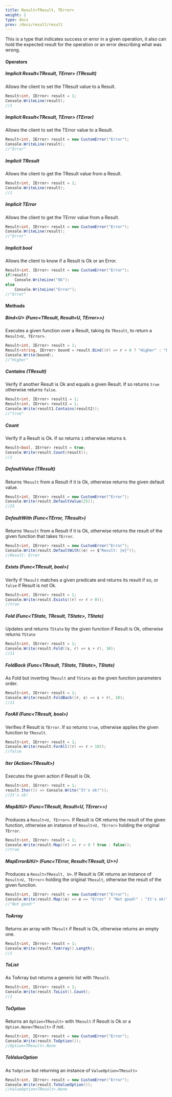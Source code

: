 ```yaml
---
title: Result<TResult, TError>
weight: 2
type: docs
prev: /docs/result/result
---
```


This is a type that indicates success or error in a given operation, it also can hold the expected result for the operation or an error describing what was wrong.

#### Operators

##### Implicit Result<TResult, TError> (TResult)
Allows the client to set the TResult value to a Result.

```c#
Result<int, IError> result = 1;
Console.WriteLine(result);
//1
```

##### Implicit Result<TResult, TError> (TError)
Allows the client to set the TError value to a Result.

```c#
Result<int, IError> result = new CustomError("Error");
Console.WriteLine(result);
//"Error"
```

##### Implicit TResult
Allows the client to get the TResult value from a Result.

```c#
Result<int, IError> result = 1;
Console.WriteLine(result);
//1
```

##### Implicit TError
Allows the client to get the TError value from a Result.

```c#
Result<int, IError> result = new CustomError("Error");
Console.WriteLine(result);
//"Error"
```

##### Implicit bool
Allows the client to know if a Result is Ok or an Error.

```c#
Result<int, IError> result = new CustomError("Error");
if(result) 
    Console.WriteLine("Ok");
else
    Console.WriteLine("Error");
//"Error"
```

#### Methods

##### Bind&lt;U&gt; (Func<TResult, Result&lt;U, TError&gt;>)
Executes a given function over a Result, taking its `TResult`, to return a `Result<U, TError>`.

```c#
Result<int, IError> result = 1;
Result<string, IError> bound = result.Bind((r) => r > 0 ? "Higher" : "Equal or Lower"));
Console.Write(bound);
//"Higher"
```

##### Contains (TResult)
Verify if another Result is Ok and equals a given Result. If so returns `true` otherwise returns `false`.

```c#
Result<int, IError> result1 = 1;
Result<int, IError> result2 = 1;
Console.Write(result1.Contains(result2));
//"true"
```

##### Count
Verify if a Result is Ok. If so returns `1` otherwise returns `0`.

```c#
Result<bool, IError> result = true;
Console.Write(result.Count(result));
//1
```

##### DefaultValue (TResult)

Returns `TResult` from a Result if it is Ok, otherwise returns the given default value.

```c#
Result<int, IError> result = new CustomError("Error");
Console.Write(result.DefaultValue(25));
//25
```

##### DefaultWith (Func&lt;TError, TResult&gt;)

Returns `TResult` from a Result if it is Ok, otherwise returns the result of the given function that takes `TError`.

```c#
Result<int, IError> result = new CustomError("Error");
Console.Write(result.DefaultWith((e) => $"Result: {e}"));
//Result: Error
```

##### Exists (Func&lt;TResult, bool&gt;)

Verify if `TResult` matches a given predicate and returns its result if so, or `false` if Result is not Ok.

```c#
Result<int, IError> result = 1;
Console.Write(result.Exists((r) => r > 0));
//true
```

##### Fold (Func&lt;TState, TResult, TState&gt;, TState)

Updates and returns `TState` by the given function if Result is Ok, otherwise returns `TState`

```c#
Result<int, IError> result = 1;
Console.Write(result.Fold((s, r) => s + r), 10);
//11
```

##### FoldBack (Func&lt;TResult, TState, TState&gt;, TState)

As Fold but inverting `TResult` and `TState` as the given function parameters order.

```c#
Result<int, IError> result = 1;
Console.Write(result.FoldBack((r, s) => s + r), 10);
//11
```

##### ForAll (Func&lt;TResult, bool&gt;)

Verifies if Result is `TError`. If so returns `true`, otherwise applies the given function to `TResult`.

```c#
Result<int, IError> result = 1;
Console.Write(result.ForAll((r) => r > 10));
//false
```

##### Iter (Action&lt;TResult&gt;)

Executes the given action if Result is Ok.

```c#
Result<int, IError> result = 1;
result.Iter(() => Console.Write("It's ok!"));
//It's ok!
```

##### Map&ltU&gt; (Func&lt;TResult, Result&lt;U, TError&gt;&gt;)

Produces a `Result<U, TError>`. If Result is OK returns the result of the given function, otherwise an instance of `Result<U, TError>` holding the original `TError`.

```c#
Result<int, IError> result = 1;
Console.Write(result.Map((r) => r > 0 ? true : false));
//true
```

##### MapError&ltU&gt; (Func&lt;TError, Result&lt;TResult, U&gt;&gt;)

Produces a `Result<TResult, U>`. If Result is OK returns an instance of `Result<U, TError>` holding the original `TResult`, otherwise the result of the given function.

```c#
Result<int, IError> result = new CustomError("Error");
Console.Write(result.Map((e) => e == "Error" ? "Not good!" : "It's ok!"));
//"Not good!"
```

##### ToArray

Returns an array with `TResult` if Result is Ok, otherwise returns an empty one.

```c#
Result<int, IError> result = 1;
Console.Write(result.ToArray().Length);
//1
```

##### ToList

As ToArray but returns a generic list with `TResult`.

```c#
Result<int, IError> result = 1;
Console.Write(result.ToList().Count);
//1
```

##### ToOption

Returns an `Option<TResult>` with `TResult` if Result is Ok or a `Option.None<TResult>` if not.

```c#
Result<int, IError> result = new CustomError("Error");
Console.Write(result.ToOption());
//Option<TResult>.None
```

##### ToValueOption

As `ToOption` but returning an instance of `ValueOption<TResult>`

```c#
Result<int, IError> result = new CustomError("Error");
Console.Write(result.ToValueOption());
//ValueOption<TResult>.None
```
